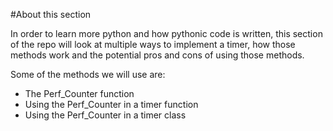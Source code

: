 #About this section

In order to learn more python and how pythonic code is written, this section of the repo will look at multiple ways to implement a timer, how those methods work and the potential pros and cons of using those methods.

Some of the methods we will use are:

* The Perf_Counter function
* Using the Perf_Counter in a timer function
* Using the Perf_Counter in a timer class
